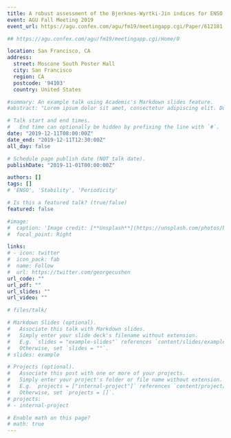 ```yaml
---
title: A robust assessment of the Bjerknes-Wyrtki-Jin indices for ENSO growth rate and periodicity
event: AGU Fall Meeting 2019
event_url: https://agu.confex.com/agu/fm19/meetingapp.cgi/Paper/612181

## https://agu.confex.com/agu/fm19/meetingapp.cgi/Home/0

location: San Francisco, CA
address:
  street: Moscone South Poster Hall
  city: San Francisco
  region: CA
  postcode: '94103'
  country: United States

#summary: An example talk using Academic's Markdown slides feature.
#abstract: "Lorem ipsum dolor sit amet, consectetur adipiscing elit. Duis posuere tellusac convallis placerat. Proin tincidunt magna sed ex sollicitudin condimentum. Sed ac faucibus dolor, scelerisque sollicitudin nisi. Cras purus urna, suscipit quis sapien eu, pulvinar tempor diam."

# Talk start and end times.
#   End time can optionally be hidden by prefixing the line with `#`.
date: "2019-12-11T08:00:00Z"
date_end: "2019-12-11T12:30:00Z"
all_day: false

# Schedule page publish date (NOT talk date).
publishDate: "2019-11-01T00:00:00Z"

authors: []
tags: []
# 'ENSO', 'Stability', 'Periodicity'

# Is this a featured talk? (true/false)
featured: false

#image:
#  caption: 'Image credit: [**Unsplash**](https://unsplash.com/photos/bzdhc5b3Bxs)'
#  focal_point: Right

links:
# - icon: twitter
#  icon_pack: fab
#  name: Follow
#  url: https://twitter.com/georgecushen
url_code: ""
url_pdf: ""
url_slides: ""
url_video: ""

# files/talk/

# Markdown Slides (optional).
#   Associate this talk with Markdown slides.
#   Simply enter your slide deck's filename without extension.
#   E.g. `slides = "example-slides"` references `content/slides/example-slides.md`.
#   Otherwise, set `slides = ""`.
# slides: example

# Projects (optional).
#   Associate this post with one or more of your projects.
#   Simply enter your project's folder or file name without extension.
#   E.g. `projects = ["internal-project"]` references `content/project/deep-learning/index.md`.
#   Otherwise, set `projects = []`.
# projects:
# - internal-project

# Enable math on this page?
# math: true
---
```


